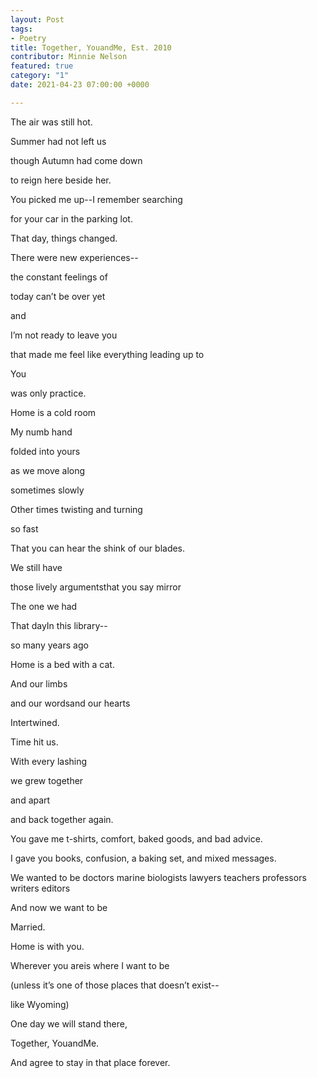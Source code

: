 ```yaml
---
layout: Post
tags:
- Poetry
title: Together, YouandMe, Est. 2010
contributor: Minnie Nelson
featured: true
category: "1"
date: 2021-04-23 07:00:00 +0000

---
```

The air was still hot.<br>

Summer had not left us<br>

though Autumn had come down<br>

to reign here beside her.<br>

You picked me up--I remember searching<br>

for your car in the parking lot.<br>

That day, things changed.<br>

There were new experiences--<br>

the constant feelings of<br>

today can’t be over yet<br>

and<br>

I’m not ready to leave you<br>

that made me feel like everything leading up to<br>

You<br>

was only practice.<br>

<p style="text-align:right">

Home is a cold room<br>

My numb hand<br>

folded into yours<br>

as we move along<br>

sometimes slowly<br>

Other times twisting and turning<br>

so fast<br>

That you can hear the shink of our blades.<br>

</p>

We still have<br>

those lively argumentsthat you say mirror<br>

The one we had<br>

That dayIn this library--<br>

so many years ago<br>

<p style="text-align:right">

Home is a bed with a cat.<br>

And our limbs<br>

and our wordsand our hearts<br>

Intertwined.<br>

</p>

Time hit us.<br>

With every lashing<br>

we grew together<br>

and apart<br>

and back together again.<br>

You gave me t-shirts, comfort, baked goods, and bad advice.<br>

I gave you books, confusion, a baking set, and mixed messages.<br>

We wanted to be doctors marine biologists lawyers teachers professors writers editors<br>

And now we want to be<br>

Married.<br>

<p style="text-align:right">

Home is with you.<br>

Wherever you areis where I want to be<br>

(unless it’s one of those places that doesn’t exist--<br>

like Wyoming)<br>

</p>

<p style="text-align:center">

One day we will stand there,<br>

Together, YouandMe.<br>

And agree to stay in that place forever.<br>

</p>